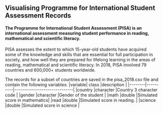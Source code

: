 ## Visualising Programme for International Student Assessment Records 

#### The Programme for International Student Assessment (PISA) is an international assessment measuring student performance in reading, mathematical and scientific literacy.
PISA assesses the extent to which 15-year-old students have acquired some of the knowledge and skills that are essential for full participation in society, and how well they are prepared for lifelong learning in the areas of reading, mathematical and scientific literacy.
In 2018, PISA involved 79 countries and 600,000+ students worldwide. 

The records for a subset of countries are saved in the pisa_2018.csv file and contain the following variables:
|variable| class    |description                   |
|--------|----------|------------------------------|
|country |character |Country 3 character code      |
|gender  |character |Gender of the student         |
|math    |double    |Simulated score in mathematics| 
|read    |double    |Simulated score in reading.   |
|science |double    |Simulated score in science    |
